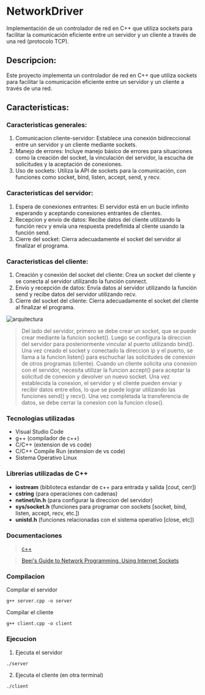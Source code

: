 # NetworkDriver
Implementación de un controlador de red en C++ que utiliza sockets para facilitar la comunicación eficiente entre un servidor y un cliente a través de una red (protocolo TCP). 

## Descripcion:
Este proyecto implementa un controlador de red en C++ que utiliza sockets para facilitar la comunicación eficiente entre un servidor y un cliente a través de una red.
## Caracteristicas:
### Caracteristicas generales:
1. Comunicacion cliente-servidor: Establece una conexión bidireccional entre un servidor y un cliente mediante sockets.
2. Manejo de errores: Incluye manejo básico de errores para situaciones como la creación del socket, la vinculación del servidor, la escucha de solicitudes y la aceptación de conexiones.
3. Uso de sockets: Utiliza la API de sockets para la comunicación, con funciones como socket, bind, listen, accept, send, y recv.
### Caracteristicas del servidor:
1. Espera de conexiones entrantes: El servidor está en un bucle infinito esperando y aceptando conexiones entrantes de clientes.
2. Recepcion y envio de datos: Recibe datos del cliente utilizando la función recv y envía una respuesta predefinida al cliente usando la función send.
3. Cierre del socket: Cierra adecuadamente el socket del servidor al finalizar el programa.
### Caracteristicas del cliente: 
1. Creación y conexión del socket del cliente: Crea un socket del cliente y se conecta al servidor utilizando la función connect.
2. Envío y recepción de datos: Envía datos al servidor utilizando la función send y recibe datos del servidor utilizando recv.
3. Cierre del socket del cliente: Cierra adecuadamente el socket del cliente al finalizar el programa.

![arquitectura](/../main/imagenes/arquitectura_servidor_cliente.jpg)

> Del lado del servidor, primero se debe crear un socket, que se puede crear mediante la funcion socket(). Luego se configura la direccion del servidor para posteriormente vincular al puerto utilizando bind(). 
Una vez creado el socket y conectado la direccion ip y el puerto, se llama a la funcion listen() para eschuchar las solicitudes de conexion de otros programas (cliente). Cuando un cliente solicita una conexion con el servidor, necesita utilizar la funcion accept() para aceptar la solicitud de conexion y devolver un nuevo socket.
Una vez establecida la conexion, el servidor y el cliente pueden enviar y recibir datos entre ellos, lo que se puede lograr utilizando las funciones send() y recv().
Una vez completada la transferencia de datos, se debe cerrar la conexion con la funcion close().

### Tecnologias utilizadas
- Visual Studio Code
- g++ (compilador de c++)
- C/C++ (extension de vs code)
- C/C++ Compile Run (extension de vs code)
- Sistema Operativo Linux

### Librerias utilizadas de C++
- __iostream__ (biblioteca estandar de c++ para entrada y salida [cout, cerr])
- __cstring__ (para operaciones con cadenas)
- __netinet/in.h__ (para configurar la direccion del servidor)
- __sys/socket.h__ (funciones para programar con sockets [socket, bind, listen, accept, recv, etc.])
- __unistd.h__ (funciones relacionadas con el sistema operativo [close, etc])

### Documentaciones
> [c++](https://en.cppreference.com/w/)

> [Beej's Guide to Network Programming. Using Internet Sockets](https://beej.us/guide/bgnet/)


### Compilacion
Compilar el servidor
```
g++ server.cpp -o server
```
Compilar el cliente
```
g++ client.cpp -o client
```
### Ejecucion
1. Ejecuta el servidor
```
./server
```
2. Ejecuta el cliente (en otra terminal)
```
./client
```
